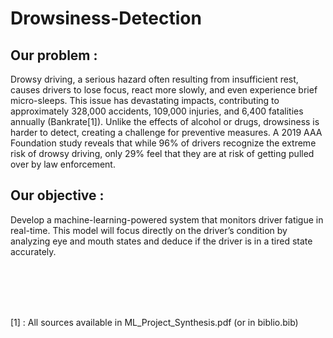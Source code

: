# Drowsiness-Detection

## Our problem :

Drowsy driving, a serious hazard often resulting from insufficient rest, causes drivers
to lose focus, react more slowly, and even experience brief micro-sleeps. This issue has
devastating impacts, contributing to approximately 328,000 accidents, 109,000 injuries, and
6,400 fatalities annually (Bankrate[1]). Unlike the effects of alcohol or drugs, drowsiness
is harder to detect, creating a challenge for preventive measures. A 2019 AAA Foundation
 study reveals that while 96% of drivers recognize the extreme risk of drowsy driving,
only 29% feel that they are at risk of getting pulled over by law enforcement.

## Our objective :

Develop a machine-learning-powered system that monitors driver fatigue in real-time. 
This model will focus directly on the driver’s condition by analyzing eye and mouth states and deduce 
if the driver is in a tired state accurately.


<br><br><br><br>


[1] : All sources available in ML_Project_Synthesis.pdf (or in biblio.bib)